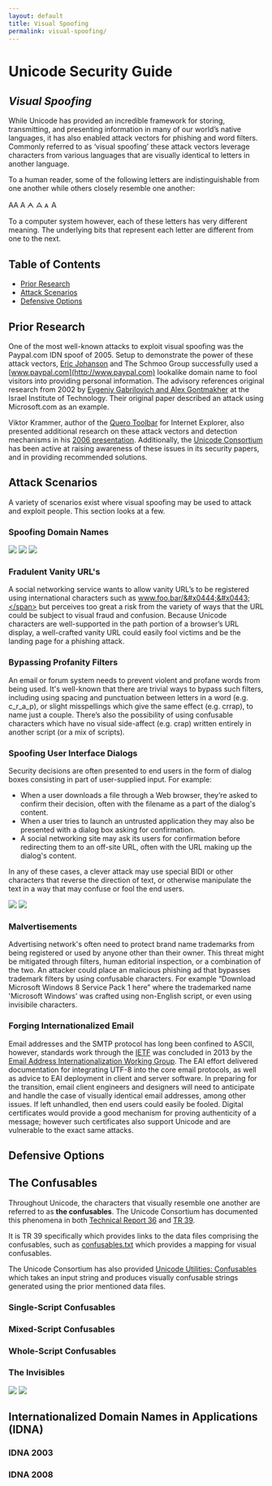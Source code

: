 ```yaml
---
layout: default
title: Visual Spoofing
permalink: visual-spoofing/
---
```


# Unicode Security Guide
## _Visual Spoofing_ 

While Unicode has provided an incredible framework for storing, transmitting, and presenting information in many of our world’s native languages, it has also enabled attack vectors for phishing and word filters. Commonly referred to as ‘visual spoofing’ these attack vectors leverage characters from various languages that are visually identical to letters in another language.

To a human reader, some of the following letters are indistinguishable from one another while others closely resemble one another:

<span class="indent"> A&#x0391; &#x0410; &#x15C5; &#x15CB; &#x1D00; &#xFF21;</span>

To a computer system however, each of these letters has very different meaning. The underlying bits that represent each letter are different from one to the next.

## Table of Contents 

* [Prior Research](#prior) 
* [Attack Scenarios](#attack)
* [Defensive Options](#defense) 

## <a id="prior"></a>Prior Research
One of the most well-known attacks to exploit visual spoofing was the Paypal.com IDN spoof of 2005. Setup to demonstrate the power of these attack vectors, [Eric Johanson](http://www.shmoo.com/idn/) and The Schmoo Group successfully used a [www.paypal.com](http://www.paypal.com) lookalike domain name to fool visitors into providing personal information. The advisory references original research from 2002 by [Evgeniy Gabrilovich and Alex Gontmakher](http://www.cs.technion.ac.il/~gabr/papers/homograph.html) at the Israel Institute of Technology. Their original paper described an attack using Microsoft.com as an example.

Viktor Krammer, author of the [Quero Toolbar](http://www.quero.at/) for Internet Explorer, also presented additional research on these attack vectors and detection mechanisms in his [2006 presentation](http://www.quero.at/papers/idn_spoofing.pdf).  Additionally, the [Unicode Consortium](http://unicode.org) has been active at raising awareness of these issues in its security papers, and in providing recommended solutions.

## <a id="attack"></a>Attack Scenarios 

A variety of scenarios exist where visual spoofing may be used to attack and exploit people.  This section looks at a few.

### <a id="domains"></a>Spoofing Domain Names

<img class="center" src="{{ site.url }}/img/spoof-google.png" />
<img class="center" src="{{ site.url }}/img/spoof-mozilla.png" />
<img class="center" src="{{ site.url }}/img/spoof-slash.png" />

### <a id="vanity"></a>Fradulent Vanity URL's

A social networking service wants to allow vanity URL’s to be registered using international characters such as <span class="uchar">www.foo.bar/&#x0444;&#x0443;</span> but perceives too great a risk from the variety of ways that the URL could be subject to visual fraud and confusion. Because Unicode characters are well-supported in the path portion of a browser’s URL display, a well-crafted vanity URL could easily fool victims and be the landing page for a phishing attack.

### <a id="profanity"></a>Bypassing Profanity Filters

An email or forum system needs to prevent violent and profane words from being used. It's well-known that there are trivial ways to bypass such filters, including using spacing and punctuation between letters in a word (e.g. c_r_a_p), or slight misspellings which give the same effect (e.g. crrap), to name just a couple.  There’s also the possibility of using confusable characters which have no visual side-affect (e.g. crap) written entirely in another script (or a mix of scripts).  

### <a id="ui"></a>Spoofing User Interface Dialogs

Security decisions are often presented to end users in the form of dialog boxes consisting in part of user-supplied input. For example: 

* When a user downloads a file through a Web browser, they’re asked to confirm their decision, often with the filename as a part of the dialog's content. 
* When a user tries to launch an untrusted application they may also be presented with a dialog box asking for confirmation. 
* A social networking site may ask its users for confirmation before redirecting them to an off-site URL, often with the URL making up the dialog's content. 

In any of these cases, a clever attack may use special BIDI or other characters that reverse the direction of text, or otherwise manipulate the text in a way that may confuse or fool the end users.

<img class="center" src="{{ site.url }}/img/spoof-win-explorer-file.png" />
<img class="center" src="{{ site.url }}/img/spoof-win-explorer-folder.png" />

### <a id="ads"></a>Malvertisements

Advertising network's often need to protect brand name trademarks from being registered or used by anyone other than their owner. This threat might be mitigated through filters, human editorial inspection, or a combination of the two.  An attacker could place an malicious phishing ad that bypasses trademark filters by using confusable characters. For example “Download Microsoft Windows 8 Service Pack 1 here” where the trademarked name 'Microsoft Windows' was crafted using non-English script, or even using invisibile characters.

### <a id="email"></a>Forging Internationalized Email

Email addresses and the SMTP protocol has long been confined to ASCII, however, standards work through the <a href="http://www.ietf.org">IETF</a> was concluded in 2013 by the <a href="http://datatracker.ietf.org/wg/eai/charter/">Email Address Internationalization Working Group</a>.  The EAI effort delivered documentation for integrating UTF-8 into the core email protocols, as well as advice to EAI deployment in client and server software.  In preparing for the transition, email client engineers and designers will need to anticipate and handle the case of visually identical email addresses, among other issues.  If left unhandled, then end users could easily be fooled. Digital certificates would provide a good mechanism for proving authenticity of a message; however such certificates also support Unicode and are vulnerable to the exact same attacks.

## <a id="defense"></a>Defensive Options

## <a id="confusables"></a>The Confusables
Throughout Unicode, the characters that visually resemble one another are referred to as <strong>the confusables</strong>.  The Unicode Consortium has documented this phenomena in both <a href="http://www.unicode.org/reports/tr36/">Technical Report 36</a> and <a href="http://www.unicode.org/reports/tr39/">TR 39</a>.  

It is TR 39 specifically which provides links to the data files comprising the confusables, such as <a href="http://www.unicode.org/Public/security/revision-05/confusables.txt">confusables.txt</a> which provides a mapping for visual confusables.

The Unicode Consortium has also provided <a href="http://unicode.org/cldr/utility/confusables.jsp">Unicode Utilities: Confusables</a> which takes an input string and produces visually confusable strings generated using the prior mentioned data files.

### <a id="single"></a>Single-Script Confusables


### <a id="mixed"></a>Mixed-Script Confusables
### <a id="whole"></a>Whole-Script Confusables

### <a id="whole"></a>The Invisibles

<img class="center" src="{{ site.url }}/img/uchar-180E.png" />
<img class="center" src="{{ site.url }}/img/uchar-feff.png" />

## <a id="idna"></a>Internationalized Domain Names in Applications (IDNA)


### <a id="idna2003"></a>IDNA 2003
### <a id="idna2008"></a>IDNA 2008
